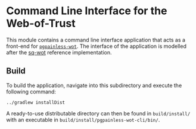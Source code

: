 <!--
SPDX-FileCopyrightText: 2023 Paul Schaub <info@pgpainless.org>

SPDX-License-Identifier: Apache-2.0
-->

# Command Line Interface for the Web-of-Trust

This module contains a command line interface application that acts as a front-end for
[`pgpainless-wot`](../pgpainless-wot).
The interface of the application is modelled after the [sq-wot](https://gitlab.com/sequoia-pgp/sequoia-wot/)
reference implementation.

## Build

To build the application, navigate into this subdirectory and execute the following command:
```shell
../gradlew installDist
```

A ready-to-use distributable directory can then be found in `build/install/` with an executable in `build/install/pgpainless-wot-cli/bin/`.